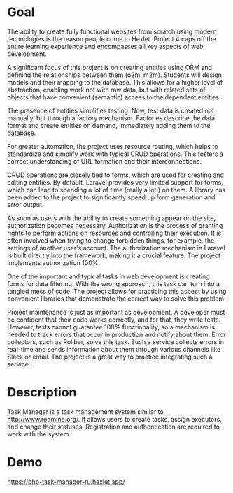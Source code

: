 # Goal

The ability to create fully functional websites from scratch using modern technologies is the reason people come to Hexlet. Project 4 caps off the entire learning experience and encompasses all key aspects of web development.

A significant focus of this project is on creating entities using ORM and defining the relationships between them (o2m, m2m). Students will design models and their mapping to the database. This allows for a higher level of abstraction, enabling work not with raw data, but with related sets of objects that have convenient (semantic) access to the dependent entities.

The presence of entities simplifies testing. Now, test data is created not manually, but through a factory mechanism. Factories describe the data format and create entities on demand, immediately adding them to the database.

For greater automation, the project uses resource routing, which helps to standardize and simplify work with typical CRUD operations. This fosters a correct understanding of URL formation and their interconnections.

CRUD operations are closely tied to forms, which are used for creating and editing entities. By default, Laravel provides very limited support for forms, which can lead to spending a lot of time (really a lot!) on them. A library has been added to the project to significantly speed up form generation and error output.

As soon as users with the ability to create something appear on the site, authorization becomes necessary. Authorization is the process of granting rights to perform actions on resources and controlling their execution. It is often involved when trying to change forbidden things, for example, the settings of another user's account. The authorization mechanism in Laravel is built directly into the framework, making it a crucial feature. The project implements authorization 100%.

One of the important and typical tasks in web development is creating forms for data filtering. With the wrong approach, this task can turn into a tangled mess of code. The project allows for practicing this aspect by using convenient libraries that demonstrate the correct way to solve this problem.

Project maintenance is just as important as development. A developer must be confident that their code works correctly, and for that, they write tests. However, tests cannot guarantee 100% functionality, so a mechanism is needed to track errors that occur in production and notify about them. Error collectors, such as Rollbar, solve this task. Such a service collects errors in real-time and sends information about them through various channels like Slack or email. The project is a great way to practice integrating such a service.

# Description

Task Manager is a task management system similar to http://www.redmine.org/. It allows users to create tasks, assign executors, and change their statuses. Registration and authentication are required to work with the system.

# Demo

https://php-task-manager-ru.hexlet.app/
